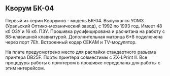 ## Кворум БК-04

Первый из серии Кворумов - модель БК-04.
Выпускался УОМЗ (Уральский Оптико-механический завод), с 1992 по 1993 год.
Имеет 48 кб ОЗУ и 16 кб. ПЗУ. Прошивка русифицирована и расчитана на работу с 88-клавишной клавиатурой.
Дополнительная матрица 6*8 подключена через порт 7Eh. Встроенный кодер СЕКАМ и TV-модулятор.

На плате предусмотрено место для распайки стандартного разьема принтера DB25F.
Порты принтера совместимы с ZX-LPrint II. Все процедуры работы с принтером в прошивке переделаны для работы с этим интерейсом. 

